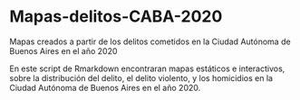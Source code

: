 # Mapas-delitos-CABA-2020
Mapas creados a partir de los delitos cometidos en la Ciudad Autónoma de Buenos Aires en el año 2020

En este script de Rmarkdown encontraran mapas estáticos e interactivos, sobre la distribución del delito, el delito violento, y los homicidios en la Ciudad Autónoma de Buenos Aires en el año 2020.
